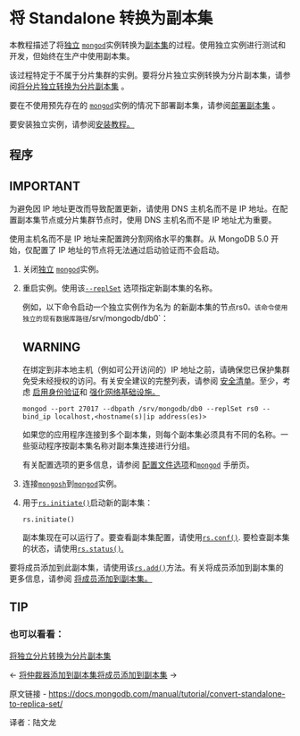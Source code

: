 # 将 Standalone 转换为副本集

本教程描述了将[独立](https://www.mongodb.com/docs/manual/reference/glossary/#std-term-standalone) [`mongod`](https://www.mongodb.com/docs/manual/reference/program/mongod/#mongodb-binary-bin.mongod)实例转换为[副本集](https://www.mongodb.com/docs/manual/reference/glossary/#std-term-replica-set)的过程。使用独立实例进行测试和开发，但始终在生产中使用副本集。

该过程特定于不属于分片集群的实例。要将分片独立实例转换为分片副本集，请参阅[将分片独立转换为分片副本集](https://www.mongodb.com/docs/manual/tutorial/convert-shard-standalone-to-shard-replica-set/) 。

要在不使用预先存在的 [`mongod`](https://www.mongodb.com/docs/manual/reference/program/mongod/#mongodb-binary-bin.mongod)实例的情况下部署副本集，请参阅[部署副本集](https://www.mongodb.com/docs/manual/tutorial/deploy-replica-set/) 。

要安装独立实例，请参阅[安装教程。](https://www.mongodb.com/docs/manual/installation/#std-label-tutorials-installation)

## 程序



## IMPORTANT

为避免因 IP 地址更改而导致配置更新，请使用 DNS 主机名而不是 IP 地址。在配置副本集节点或分片集群节点时，使用 DNS 主机名而不是 IP 地址尤为重要。

使用主机名而不是 IP 地址来配置跨分割网络水平的集群。从 MongoDB 5.0 开始，仅配置了 IP 地址的节点将无法通过启动验证而不会启动。

1. 关闭[独立](https://www.mongodb.com/docs/manual/reference/glossary/#std-term-standalone) [`mongod`](https://www.mongodb.com/docs/manual/reference/program/mongod/#mongodb-binary-bin.mongod)实例。

2. 重启实例。使用该[`--replSet`](https://www.mongodb.com/docs/manual/reference/program/mongod/#std-option-mongod.--replSet) 选项指定新副本集的名称。

   例如，以下命令启动一个独立实例作为名为 的新副本集的节点rs0`。该命令使用独立的现有数据库路径`/srv/mongodb/db0`：

   

   ## WARNING

   在绑定到非本地主机（例如可公开访问的）IP 地址之前，请确保您已保护集群免受未经授权的访问。有关安全建议的完整列表，请参阅 [安全清单](https://www.mongodb.com/docs/manual/administration/security-checklist/)。至少，考虑 [启用身份验证](https://www.mongodb.com/docs/manual/administration/security-checklist/#std-label-checklist-auth)和 [强化网络基础设施。](https://www.mongodb.com/docs/manual/core/security-hardening/)

   ```
   mongod --port 27017 --dbpath /srv/mongodb/db0 --replSet rs0 --bind_ip localhost,<hostname(s)|ip address(es)>
   ```

   

   如果您的应用程序连接到多个副本集，则每个副本集必须具有不同的名称。一些驱动程序按副本集名称对副本集连接进行分组。

   有关配置选项的更多信息，请参阅 [配置文件选项](https://www.mongodb.com/docs/manual/reference/configuration-options/)和[`mongod`](https://www.mongodb.com/docs/manual/reference/program/mongod/#mongodb-binary-bin.mongod) 手册页。

3. 连接[`mongosh`](https://www.mongodb.com/docs/mongodb-shell/#mongodb-binary-bin.mongosh)到[`mongod`](https://www.mongodb.com/docs/manual/reference/program/mongod/#mongodb-binary-bin.mongod)实例。

4. 用于[`rs.initiate()`](https://www.mongodb.com/docs/manual/reference/method/rs.initiate/#mongodb-method-rs.initiate)启动新的副本集：

   ```
   rs.initiate()
   ```

   

   副本集现在可以运行了。要查看副本集配置，请使用[`rs.conf()`](https://www.mongodb.com/docs/manual/reference/method/rs.conf/#mongodb-method-rs.conf). 要检查副本集的状态，请使用[`rs.status()`.](https://www.mongodb.com/docs/manual/reference/method/rs.status/#mongodb-method-rs.status)

要将成员添加到此副本集，请使用该[`rs.add()`](https://www.mongodb.com/docs/manual/reference/method/rs.add/#mongodb-method-rs.add)方法。有关将成员添加到副本集的更多信息，请参阅 [将成员添加到副本集。](https://www.mongodb.com/docs/manual/tutorial/expand-replica-set/)



## TIP

### 也可以看看：

[将独立分片转换为分片副本集](https://www.mongodb.com/docs/manual/tutorial/convert-shard-standalone-to-shard-replica-set/)

←  [将仲裁器添加到副本集](https://www.mongodb.com/docs/manual/tutorial/add-replica-set-arbiter/)[将成员添加到副本集](https://www.mongodb.com/docs/manual/tutorial/expand-replica-set/) →

原文链接 - https://docs.mongodb.com/manual/tutorial/convert-standalone-to-replica-set/

译者：陆文龙

